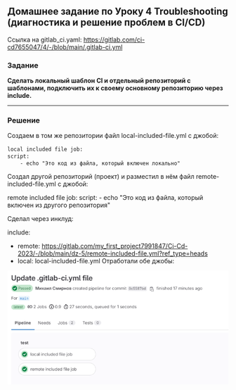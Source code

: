 ## Домашнее задание по Уроку 4 Troubleshooting (диагностика и решение проблем в CI/CD)

Ссылка на gitlab_ci.yaml: https://gitlab.com/ci-cd7655047/4/-/blob/main/.gitlab-ci.yml

### Задание
__Сделать локальный шаблон CI и отдельный репозиторий с шаблонами, подключить их к своему основному репозиторию через include.__
___
### Решение

Создаем в том же репозитории файл local-included-file.yml с джобой:

    local included file job:
    script:
        - echo "Это код из файла, который включен локально"
  
Создал другой репозиторий (проект) и разместил в нём файл remote-included-file.yml с джобой:

remote included file job:
  script:
    - echo "Это код из файла, который включен из другого репозитория"

 Сделал через инклуд:

include:
  - remote: https://gitlab.com/my_first_project7991847/Ci-Cd-2023/-/blob/main/dz-5/remote-included-file.yml?ref_type=heads
  - local: local-included-file.yml
Отработали обе джобы:

![Alt text](image-1.png)


